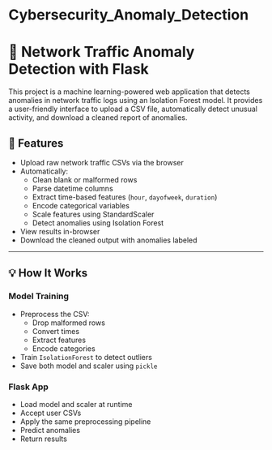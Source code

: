 # Cybersecurity_Anomaly_Detection
# 🚨 Network Traffic Anomaly Detection with Flask

This project is a machine learning-powered web application that detects anomalies in network traffic logs using an Isolation Forest model. It provides a user-friendly interface to upload a CSV file, automatically detect unusual activity, and download a cleaned report of anomalies.

## 🔧 Features

- Upload raw network traffic CSVs via the browser
- Automatically:
  - Clean blank or malformed rows
  - Parse datetime columns
  - Extract time-based features (`hour`, `dayofweek`, `duration`)
  - Encode categorical variables
  - Scale features using StandardScaler
  - Detect anomalies using Isolation Forest
- View results in-browser
- Download the cleaned output with anomalies labeled

---

## 💡 How It Works

### Model Training 

- Preprocess the CSV:
  - Drop malformed rows
  - Convert times
  - Extract features
  - Encode categories
- Train `IsolationForest` to detect outliers
- Save both model and scaler using `pickle`

### Flask App

- Load model and scaler at runtime
- Accept user CSVs
- Apply the same preprocessing pipeline
- Predict anomalies
- Return results 




